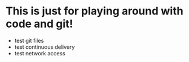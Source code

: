 # This is just for playing around with code and git!

- test git files
- test continuous delivery
- test network access

